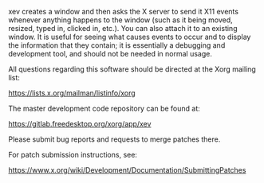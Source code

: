 xev creates a window and then asks the X server to send it X11 events
whenever anything happens to the window (such as it being moved,
resized, typed in, clicked in, etc.).  You can also attach it to an
existing window.  It is useful for seeing what causes events to occur
and to display the information that they contain; it is essentially a
debugging and development tool, and should not be needed in normal
usage.

All questions regarding this software should be directed at the
Xorg mailing list:

  https://lists.x.org/mailman/listinfo/xorg

The master development code repository can be found at:

  https://gitlab.freedesktop.org/xorg/app/xev

Please submit bug reports and requests to merge patches there.

For patch submission instructions, see:

  https://www.x.org/wiki/Development/Documentation/SubmittingPatches

